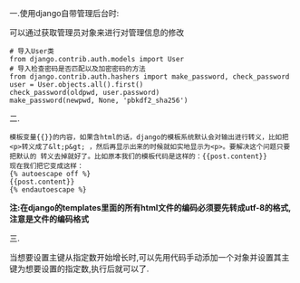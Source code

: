 一.使用django自带管理后台时:

可以通过获取管理员对象来进行对管理信息的修改

```
# 导入User类
from django.contrib.auth.models import User
# 导入检查密码是否匹配以及加密密码的方法
from django.contrib.auth.hashers import make_password, check_password
user = User.objects.all().first()
check_password(oldpwd, user.password)
make_password(newpwd, None, 'pbkdf2_sha256')

```

二.

```
模板变量{{}}的内容，如果含html的话，django的模板系统默认会对输出进行转义，比如把<p>转义成了&lt;p&gt; ，然后再显示出来的时候就如实地显示为<p>。要解决这个问题只要把默认的 转义去掉就好了。比如原本我们的模板代码是这样的：{{post.content}}   
现在我们把它变成这样：  
{% autoescape off %}   
{{post.content}}   
{% endautoescape %}  
```

**注:在django的templates里面的所有html文件的编码必须要先转成utf-8的格式,注意是文件的编码格式**

三.

当想要设置主键从指定数开始增长时,可以先用代码手动添加一个对象并设置其主键为想要设置的指定数,执行后就可以了.